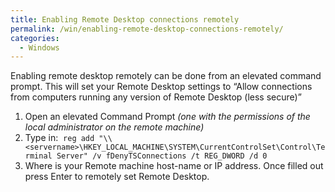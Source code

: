 ```yaml
---
title: Enabling Remote Desktop connections remotely
permalink: /win/enabling-remote-desktop-connections-remotely/
categories:
  - Windows
---
```

Enabling remote desktop remotely can be done from an elevated command prompt. This will set your Remote Desktop settings to &#8220;Allow connections from computers running any version of Remote Desktop (less secure)&#8221;


  1. Open an elevated Command Prompt _(one with the permissions of the local administrator on the remote machine)_
  2. Type in:  `reg add "\\<servername>\HKEY_LOCAL_MACHINE\SYSTEM\CurrentControlSet\Control\Terminal Server" /v fDenyTSConnections /t REG_DWORD /d 0`
  3. Where <Servername> is your Remote machine host-name or IP address. Once filled out press Enter to remotely set Remote Desktop.
